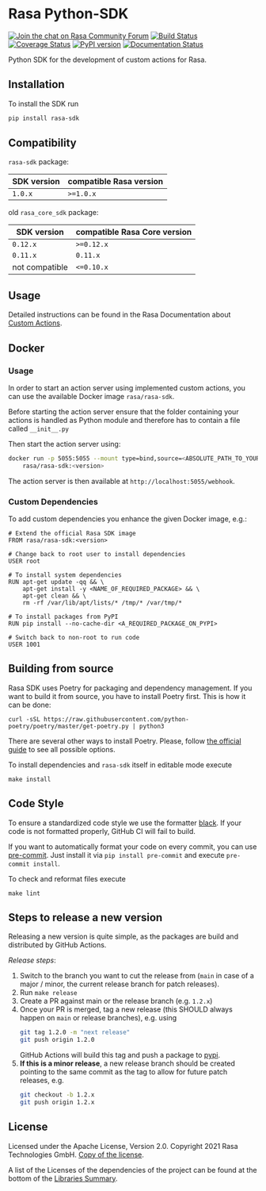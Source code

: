 # Rasa Python-SDK
[![Join the chat on Rasa Community Forum](https://img.shields.io/badge/forum-join%20discussions-brightgreen.svg)](https://forum.rasa.com/?utm_source=badge&utm_medium=badge&utm_campaign=pr-badge&utm_content=badge)
[![Build Status](https://github.com/RasaHQ/rasa-sdk/workflows/Continous%20Integration/badge.svg?event=push)](https://github.com/RasaHQ/rasa-sdk/actions/runs/)
[![Coverage Status](https://coveralls.io/repos/github/RasaHQ/rasa-sdk/badge.svg?branch=main)](https://coveralls.io/github/RasaHQ/rasa-sdk?branch=main)
[![PyPI version](https://img.shields.io/pypi/v/rasa-sdk.svg)](https://pypi.python.org/pypi/rasa-sdk)
[![Documentation Status](https://img.shields.io/badge/docs-stable-brightgreen.svg)](https://rasa.com/docs)

Python SDK for the development of custom actions for Rasa.

## Installation

To install the SDK run

```bash
pip install rasa-sdk
```

## Compatibility

`rasa-sdk` package:

| SDK version    | compatible Rasa version           |
|----------------|-----------------------------------|
| `1.0.x`        | `>=1.0.x`                         |

old `rasa_core_sdk` package:

| SDK version    | compatible Rasa Core version           |
|----------------|----------------------------------------|
| `0.12.x`       | `>=0.12.x`                             |
| `0.11.x`       | `0.11.x`                               |
| not compatible | `<=0.10.x`                             |

## Usage

Detailed instructions can be found in the Rasa Documentation about
[Custom Actions](https://rasa.com/docs/rasa/core/actions).

## Docker

### Usage

In order to start an action server using implemented custom actions,
you can use the available Docker image `rasa/rasa-sdk`.

Before starting the action server ensure that the folder containing
your actions is handled as Python module and therefore has to contain
a file called `__init__.py`

Then start the action server using:

```bash
docker run -p 5055:5055 --mount type=bind,source=<ABSOLUTE_PATH_TO_YOUR_ACTIONS>,target=/app/actions \
	rasa/rasa-sdk:<version>
```

The action server is then available at `http://localhost:5055/webhook`.

### Custom Dependencies

To add custom dependencies you enhance the given Docker image, e.g.:

```
# Extend the official Rasa SDK image
FROM rasa/rasa-sdk:<version>

# Change back to root user to install dependencies
USER root

# To install system dependencies
RUN apt-get update -qq && \
    apt-get install -y <NAME_OF_REQUIRED_PACKAGE> && \
    apt-get clean && \
    rm -rf /var/lib/apt/lists/* /tmp/* /var/tmp/*

# To install packages from PyPI
RUN pip install --no-cache-dir <A_REQUIRED_PACKAGE_ON_PYPI>

# Switch back to non-root to run code
USER 1001
```


## Building from source

Rasa SDK uses Poetry for packaging and dependency management. If you want to build it from source,
you have to install Poetry first. This is how it can be done:

```
curl -sSL https://raw.githubusercontent.com/python-poetry/poetry/master/get-poetry.py | python3
```

There are several other ways to install Poetry. Please, follow 
[the official guide](https://python-poetry.org/docs/#installation) to see all possible options.

To install dependencies and `rasa-sdk` itself in editable mode execute
```
make install
```

## Code Style

To ensure a standardized code style we use the formatter [black](https://github.com/ambv/black).
If your code is not formatted properly, GitHub CI will fail to build.

If you want to automatically format your code on every commit, you can use [pre-commit](https://pre-commit.com/).
Just install it via `pip install pre-commit` and execute `pre-commit install`.

To check and reformat files execute
```
make lint
```

## Steps to release a new version
Releasing a new version is quite simple, as the packages are build and distributed 
by GitHub Actions.

*Release steps*:
1. Switch to the branch you want to cut the release from (`main` in case of a 
  major / minor, the current release branch for patch releases).
2. Run `make release`
3. Create a PR against main or the release branch (e.g. `1.2.x`)
4. Once your PR is merged, tag a new release (this SHOULD always happen on 
  `main` or release branches), e.g. using
    ```bash
    git tag 1.2.0 -m "next release"
    git push origin 1.2.0
    ```
    GitHub Actions will build this tag and push a package to 
    [pypi](https://pypi.python.org/pypi/rasa-sdk).
5. **If this is a minor release**, a new release branch should be created 
  pointing to the same commit as the tag to allow for future patch releases, 
  e.g.
    ```bash
    git checkout -b 1.2.x
    git push origin 1.2.x
    ```

## License
Licensed under the Apache License, Version 2.0. Copyright 2021 Rasa
Technologies GmbH. [Copy of the license](LICENSE.txt).

A list of the Licenses of the dependencies of the project can be found at
the bottom of the
[Libraries Summary](https://libraries.io/github/RasaHQ/rasa-sdk).

